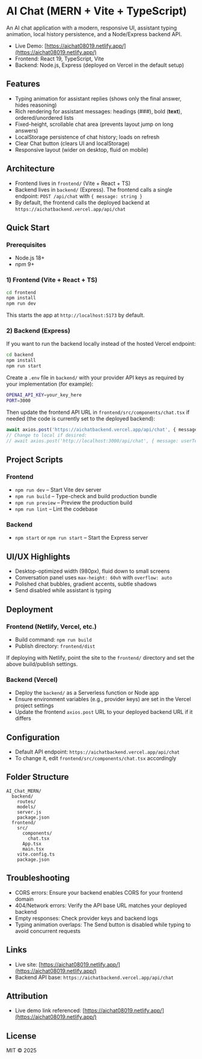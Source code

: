 # AI Chat (MERN + Vite + TypeScript)

An AI chat application with a modern, responsive UI, assistant typing animation, local history persistence, and a Node/Express backend API.

- Live Demo: [https://aichat08019.netlify.app/](https://aichat08019.netlify.app/)
- Frontend: React 19, TypeScript, Vite
- Backend: Node.js, Express (deployed on Vercel in the default setup)

## Features

- Typing animation for assistant replies (shows only the final answer, hides reasoning)
- Rich rendering for assistant messages: headings (###), bold (**text**), ordered/unordered lists
- Fixed-height, scrollable chat area (prevents layout jump on long answers)
- LocalStorage persistence of chat history; loads on refresh
- Clear Chat button (clears UI and localStorage)
- Responsive layout (wider on desktop, fluid on mobile)

## Architecture

- Frontend lives in `frontend/` (Vite + React + TS)
- Backend lives in `backend/` (Express). The frontend calls a single endpoint: `POST /api/chat` with `{ message: string }`
- By default, the frontend calls the deployed backend at `https://aichatbackend.vercel.app/api/chat`

## Quick Start

### Prerequisites

- Node.js 18+
- npm 9+

### 1) Frontend (Vite + React + TS)

```bash
cd frontend
npm install
npm run dev
```

This starts the app at `http://localhost:5173` by default.

### 2) Backend (Express)

If you want to run the backend locally instead of the hosted Vercel endpoint:

```bash
cd backend
npm install
npm run start
```

Create a `.env` file in `backend/` with your provider API keys as required by your implementation (for example):

```bash
OPENAI_API_KEY=your_key_here
PORT=3000
```

Then update the frontend API URL in `frontend/src/components/chat.tsx` if needed (the code is currently set to the deployed backend):

```ts
await axios.post('https://aichatbackend.vercel.app/api/chat', { message: userText });
// Change to local if desired:
// await axios.post('http://localhost:3000/api/chat', { message: userText });
```

## Project Scripts

### Frontend

- `npm run dev` – Start Vite dev server
- `npm run build` – Type-check and build production bundle
- `npm run preview` – Preview the production build
- `npm run lint` – Lint the codebase

### Backend

- `npm start` or `npm run start` – Start the Express server

## UI/UX Highlights

- Desktop-optimized width (980px), fluid down to small screens
- Conversation panel uses `max-height: 60vh` with `overflow: auto`
- Polished chat bubbles, gradient accents, subtle shadows
- Send disabled while assistant is typing

## Deployment

### Frontend (Netlify, Vercel, etc.)

- Build command: `npm run build`
- Publish directory: `frontend/dist`

If deploying with Netlify, point the site to the `frontend/` directory and set the above build/publish settings.

### Backend (Vercel)

- Deploy the `backend/` as a Serverless function or Node app
- Ensure environment variables (e.g., provider keys) are set in the Vercel project settings
- Update the frontend `axios.post` URL to your deployed backend URL if it differs

## Configuration

- Default API endpoint: `https://aichatbackend.vercel.app/api/chat`
- To change it, edit `frontend/src/components/chat.tsx` accordingly

## Folder Structure

```
AI_Chat_MERN/
  backend/
    routes/
    models/
    server.js
    package.json
  frontend/
    src/
      components/
        chat.tsx
      App.tsx
      main.tsx
    vite.config.ts
    package.json
```

## Troubleshooting

- CORS errors: Ensure your backend enables CORS for your frontend domain
- 404/Network errors: Verify the API base URL matches your deployed backend
- Empty responses: Check provider keys and backend logs
- Typing animation overlaps: The Send button is disabled while typing to avoid concurrent requests

## Links

- Live site: [https://aichat08019.netlify.app/](https://aichat08019.netlify.app/)
- Backend API base: `https://aichatbackend.vercel.app/api/chat`

## Attribution

- Live demo link referenced: [https://aichat08019.netlify.app/](https://aichat08019.netlify.app/)

## License

MIT © 2025
